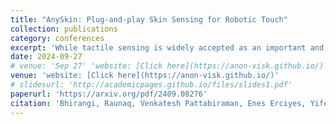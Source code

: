 ```yaml
---
title: "AnySkin: Plug-and-play Skin Sensing for Robotic Touch"
collection: publications
category: conferences
excerpt: 'While tactile sensing is widely accepted as an important and useful sensing modality, its use pales in comparison to other sensory modalities like vision and proprioception. AnySkin addresses the critical challenges that impede the use of tactile sensing -- versatility, replaceability, and data reusability.'
date: 2024-09-27
# venue: 'Sep 27' 'website: [Click here](https://anon-visk.github.io/)'
venue: 'website: [Click here](https://anon-visk.github.io/)'
# slidesurl: 'http://academicpages.github.io/files/slides1.pdf'
paperurl: 'https://arxiv.org/pdf/2409.08276'
citation: 'Bhirangi, Raunaq, Venkatesh Pattabiraman, Enes Erciyes, Yifeng Cao, Tess Hellebrekers, and Lerrel Pinto. "AnySkin: Plug-and-play Skin Sensing for Robotic Touch." arXiv preprint arXiv:2409.08276 (2024).'
---
```



